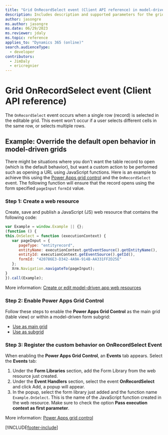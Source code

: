 ```yaml
---
title: "Grid OnRecordSelect event (Client API reference) in model-driven apps| MicrosoftDocs"
description: Includes description and supported parameters for the grid OnRecordSelect event.
author: jasongre
ms.author: jasongre
ms.date: 06/29/2023
ms.reviewer: jdaly
ms.topic: reference
applies_to: "Dynamics 365 (online)"
search.audienceType: 
  - developer
contributors:
  - JimDaly
  - ericregnier
---
```

# Grid OnRecordSelect event (Client API reference)

The `OnRecordSelect` event occurs when a single row (record) is selected in the editable grid. This event won't occur if a user selects different cells in the same row, or selects multiple rows.

## Example: Override the default open behavior in model-driven grids

There might be situations where you don't want the table record to open (which is the default behavior), but want a custom action to be performed such as opening a URL using JavaScript functions. Here is an example to achieve this using the [Power Apps grid control](../../../../../maker/model-driven-apps/the-power-apps-grid-control.md) and the `OnRecordSelect` event. The following function will ensure that the record opens using the form specified `pageInput` `formId` value.

### Step 1: Create a web resource

Create, save and publish a JavaScript (JS) web resource that contains the following code:

```JavaScript
var Example = window.Example || {};
(function () {
this.OnSelect = function (executionContext) {
   var pageInput = {
      pageType: "entityrecord",
      entityName: executionContext.getEventSource().getEntityName(),
      entityId: executionContext.getEventSource().getId(),
      formId: "420786E3-D342-4A9A-914B-AA331FF2D25E"    
   };
   Xrm.Navigation.navigateTo(pageInput);
}
}).call(Example);
```

More information: [Create or edit model-driven app web resources](../../../../../maker/model-driven-apps/create-edit-web-resources.md)

### Step 2: Enable Power Apps Grid Control

Follow these steps to enable the **Power Apps Grid Control** as the main grid (table view) or within a model-driven form subgrid:

- [Use as main grid](../../../../../maker/model-driven-apps/the-power-apps-grid-control.md#add-the-power-apps-grid-control-to-views-for-an-entity)
- [Use as subgrid](../../../../../maker/model-driven-apps/the-power-apps-grid-control.md#add-the-power-apps-grid-control-to-a-subgrid)

### Step 3: Register the custom behavior on OnRecordSelect Event

When enabling the **Power Apps Grid Control**, an **Events** tab appears. Select the **Events** tab:

1. Under the **Form Libraries** section, add the Form Library from the web resource just created.
1. Under the **Event Handlers** section, select the event **OnRecordSelect** and click Add, a popup will appear.
1. In the popup, select the form library just added and the function name `Example.OnSelect`. This is the name of the JavaScript function created in the web resource. Make sure to check the option **Pass execution context as first parameter**.

More information: [Power Apps grid control](../../../../../maker/model-driven-apps/the-power-apps-grid-control.md)



[!INCLUDE[footer-include](../../../../../includes/footer-banner.md)]
